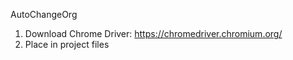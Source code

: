 AutoChangeOrg

1. Download Chrome Driver: https://chromedriver.chromium.org/
2. Place in project files

